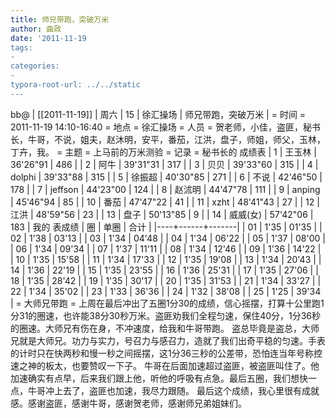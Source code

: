 ```yaml
---
title: 师兄带跑，突破万米
author: 曲政
date: '2011-11-19
tags:
- 
categories:
- 
typora-root-url: ../../static
---
```


bb@ 
| [[2011-11-19]] | 周六 | 15 | 徐汇操场 | 师兄带跑，突破万米 |
= 时间 =
2011-11-19 14:10-16:40
= 地点 =
徐汇操场
= 人员 =
贺老师，小佳，盗匪，秘书长，牛哥，不说，姐夫，赵沐明，安平，番茄，江洪，盘子，师姐，师父，玉林，丁卉，我。
= 主题 =
上马前的万米测验
= 记录 =
秘书长的 成绩表
 | 1  | 王玉林   | 36'26"91 | 486 |
 | 2  | 阿牛     | 39'31"31 | 317 |
 | 3  | 贝贝     | 39'33"60 | 315 |
 | 4  | dolphi   | 39'33"88 | 315 |
 | 5  | 徐振超   | 40'30"85 | 271 |
 | 6  | 不说     | 42'46"50 | 178 |
 | 7  | jeffson  | 44'23"00 | 124 |
 | 8  | 赵沭明   | 44'47"78 | 111 |
 | 9  | anping   | 45'46"94 | 85  |
 | 10 | 番茄     | 47'47"22 | 41  |
 | 11 | xzht     | 48'41"43 | 27  |
 | 12 | 江洪     | 48'59"56 | 23  |
 | 13 | 盘子     | 50'13"85 | 9   |
 | 14 | 威威(女) | 57'42"06 | 183 |
我的 表成绩
 | 圈 | 单圈 | 合计  |
 |----+------+-------|
 | 01 | 1'35 | 01'35 |
 | 02 | 1'38 | 03'13 |
 | 03 | 1'34 | 04'48 |
 | 04 | 1'34 | 06'22 |
 | 05 | 1'37 | 08'00 |
 | 06 | 1'34 | 09'34 |
 | 07 | 1'37 | 11'11 |
 | 08 | 1'34 | 12'46 |
 | 09 | 1'36 | 14'22 |
 | 10 | 1'35 | 15'58 |
 | 11 | 1'34 | 17'33 |
 | 12 | 1'35 | 19'08 |
 | 13 | 1'34 | 20'43 |
 | 14 | 1'36 | 22'19 |
 | 15 | 1'35 | 23'55 |
 | 16 | 1'36 | 25'31 |
 | 17 | 1'35 | 27'06 |
 | 18 | 1'35 | 28'42 |
 | 19 | 1'35 | 30'17 |
 | 20 | 1'35 | 31'53 |
 | 21 | 1'34 | 33'27 |
 | 22 | 1'34 | 35'02 |
 | 23 | 1'33 | 36'36 |
 | 24 | 1'32 | 38'08 |
 | 25 | 1'25 | 39'34 |
= 大师兄带跑 =
    上周在最后冲出了五圈1分30的成绩，信心摇摆，打算十公里跑1分31的圈速，也许能38分30秒万米。盗匪劝我们全程匀速，保住40分，1分36秒的圈速。大师兄有伤在身，不冲速度，给我和牛哥带跑。
    盗总毕竟是盗总，大师兄就是大师兄。功力与实力，号召力与感召力，造就了我们出奇平稳的匀速。手表的计时只在快两秒和慢一秒之间摇摆，这1分36三秒的公差带，恐怕连当年号称控速之神的板太，也要赞叹一下子。
    牛哥在后面加速超过盗匪，被盗匪叫住了。他加速确实有点早，后来我们跟上他，听他的呼吸有点急。最后五圈，我们想快一点，牛哥冲上去了，盗匪也加速，我尽力跟随。
    最后这个成绩，我心里很有成就感。感谢盗匪，感谢牛哥，感谢贺老师，感谢师兄弟姐妹们。